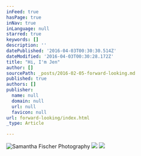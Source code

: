 ```yaml
---
inFeed: true
hasPage: true
inNav: true
inLanguage: null
starred: true
keywords: []
description: ''
datePublished: '2016-04-03T00:30:30.514Z'
dateModified: '2016-04-03T00:30:28.172Z'
title: "Hi, I'm Jen"
author: []
sourcePath: _posts/2016-02-05-forward-looking.md
published: true
authors: []
publisher:
  name: null
  domain: null
  url: null
  favicon: null
url: forward-looking/index.html
_type: Article

---
```

![Samantha Fischer Photography](https://s3-us-west-2.amazonaws.com/the-grid-img/p/10b31131d0acd8820d21821bca4c02f85adb2fef.jpg)
![](https://s3-us-west-2.amazonaws.com/the-grid-img/p/b982ef170185cf1f2ef846b73e5100d0f12b96af.jpg)
![](https://the-grid-user-content.s3-us-west-2.amazonaws.com/bd4e7fe9-5178-4d5f-8924-88919d91e7a5.jpg)